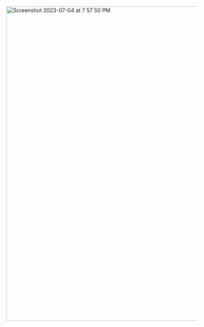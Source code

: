<img width="828" alt="Screenshot 2023-07-04 at 7 57 50 PM" src="https://github.com/shaheer100/Algorithm-Design-and-Data-Abstraction/assets/132164680/a5be1bec-ddbb-48aa-a52e-1f2aa669fbd7">
